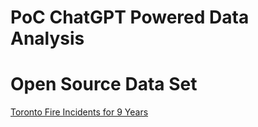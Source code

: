 # PoC ChatGPT Powered Data Analysis

# Open Source Data Set
[Toronto Fire Incidents for 9 Years](https://www.kaggle.com/datasets/reihanenamdari/fire-incidents?resource=download)